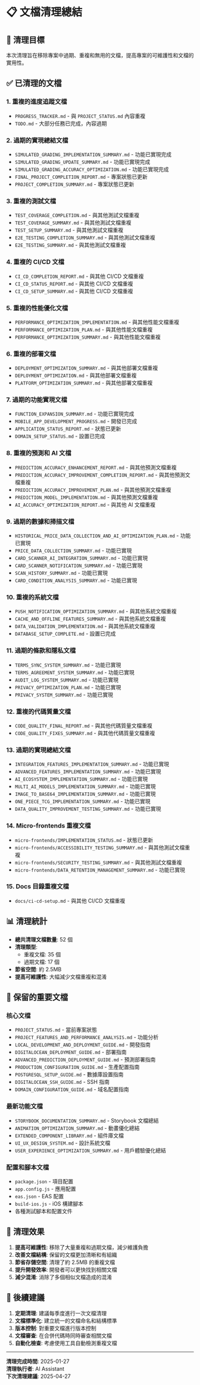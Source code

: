 # 📋 文檔清理總結

## 🎯 清理目標

本次清理旨在移除專案中過期、重複和無用的文檔，提高專案的可維護性和文檔的實用性。

## ✅ 已清理的文檔

### 1. 重複的進度追蹤文檔

- `PROGRESS_TRACKER.md` - 與 `PROJECT_STATUS.md` 內容重複
- `TODO.md` - 大部分任務已完成，內容過期

### 2. 過期的實現總結文檔

- `SIMULATED_GRADING_IMPLEMENTATION_SUMMARY.md` - 功能已實現完成
- `SIMULATED_GRADING_UPDATE_SUMMARY.md` - 功能已實現完成
- `SIMULATED_GRADING_ACCURACY_OPTIMIZATION.md` - 功能已實現完成
- `FINAL_PROJECT_COMPLETION_REPORT.md` - 專案狀態已更新
- `PROJECT_COMPLETION_SUMMARY.md` - 專案狀態已更新

### 3. 重複的測試文檔

- `TEST_COVERAGE_COMPLETION.md` - 與其他測試文檔重複
- `TEST_COVERAGE_SUMMARY.md` - 與其他測試文檔重複
- `TEST_SETUP_SUMMARY.md` - 與其他測試文檔重複
- `E2E_TESTING_COMPLETION_SUMMARY.md` - 與其他測試文檔重複
- `E2E_TESTING_SUMMARY.md` - 與其他測試文檔重複

### 4. 重複的 CI/CD 文檔

- `CI_CD_COMPLETION_REPORT.md` - 與其他 CI/CD 文檔重複
- `CI_CD_STATUS_REPORT.md` - 與其他 CI/CD 文檔重複
- `CI_CD_SETUP_SUMMARY.md` - 與其他 CI/CD 文檔重複

### 5. 重複的性能優化文檔

- `PERFORMANCE_OPTIMIZATION_IMPLEMENTATION.md` - 與其他性能文檔重複
- `PERFORMANCE_OPTIMIZATION_PLAN.md` - 與其他性能文檔重複
- `PERFORMANCE_OPTIMIZATION_SUMMARY.md` - 與其他性能文檔重複

### 6. 重複的部署文檔

- `DEPLOYMENT_OPTIMIZATION_SUMMARY.md` - 與其他部署文檔重複
- `DEPLOYMENT_OPTIMIZATION.md` - 與其他部署文檔重複
- `PLATFORM_OPTIMIZATION_SUMMARY.md` - 與其他部署文檔重複

### 7. 過期的功能實現文檔

- `FUNCTION_EXPANSION_SUMMARY.md` - 功能已實現完成
- `MOBILE_APP_DEVELOPMENT_PROGRESS.md` - 開發已完成
- `APPLICATION_STATUS_REPORT.md` - 狀態已更新
- `DOMAIN_SETUP_STATUS.md` - 設置已完成

### 8. 重複的預測和 AI 文檔

- `PREDICTION_ACCURACY_ENHANCEMENT_REPORT.md` - 與其他預測文檔重複
- `PREDICTION_ACCURACY_IMPROVEMENT_COMPLETION_REPORT.md` - 與其他預測文檔重複
- `PREDICTION_ACCURACY_IMPROVEMENT_PLAN.md` - 與其他預測文檔重複
- `PREDICTION_MODEL_IMPLEMENTATION.md` - 與其他預測文檔重複
- `AI_ACCURACY_OPTIMIZATION_REPORT.md` - 與其他 AI 文檔重複

### 9. 過期的數據和掃描文檔

- `HISTORICAL_PRICE_DATA_COLLECTION_AND_AI_OPTIMIZATION_PLAN.md` - 功能已實現
- `PRICE_DATA_COLLECTION_SUMMARY.md` - 功能已實現
- `CARD_SCANNER_AI_INTEGRATION_SUMMARY.md` - 功能已實現
- `CARD_SCANNER_NOTIFICATION_SUMMARY.md` - 功能已實現
- `SCAN_HISTORY_SUMMARY.md` - 功能已實現
- `CARD_CONDITION_ANALYSIS_SUMMARY.md` - 功能已實現

### 10. 重複的系統文檔

- `PUSH_NOTIFICATION_OPTIMIZATION_SUMMARY.md` - 與其他系統文檔重複
- `CACHE_AND_OFFLINE_FEATURES_SUMMARY.md` - 與其他系統文檔重複
- `DATA_VALIDATION_IMPLEMENTATION.md` - 與其他系統文檔重複
- `DATABASE_SETUP_COMPLETE.md` - 設置已完成

### 11. 過期的條款和隱私文檔

- `TERMS_SYNC_SYSTEM_SUMMARY.md` - 功能已實現
- `TERMS_AGREEMENT_SYSTEM_SUMMARY.md` - 功能已實現
- `AUDIT_LOG_SYSTEM_SUMMARY.md` - 功能已實現
- `PRIVACY_OPTIMIZATION_PLAN.md` - 功能已實現
- `PRIVACY_SYSTEM_SUMMARY.md` - 功能已實現

### 12. 重複的代碼質量文檔

- `CODE_QUALITY_FINAL_REPORT.md` - 與其他代碼質量文檔重複
- `CODE_QUALITY_FIXES_SUMMARY.md` - 與其他代碼質量文檔重複

### 13. 過期的實現總結文檔

- `INTEGRATION_FEATURES_IMPLEMENTATION_SUMMARY.md` - 功能已實現
- `ADVANCED_FEATURES_IMPLEMENTATION_SUMMARY.md` - 功能已實現
- `AI_ECOSYSTEM_IMPLEMENTATION_SUMMARY.md` - 功能已實現
- `MULTI_AI_MODELS_IMPLEMENTATION_SUMMARY.md` - 功能已實現
- `IMAGE_TO_BASE64_IMPLEMENTATION_SUMMARY.md` - 功能已實現
- `ONE_PIECE_TCG_IMPLEMENTATION_SUMMARY.md` - 功能已實現
- `DATA_QUALITY_IMPROVEMENT_TESTING_SUMMARY.md` - 功能已實現

### 14. Micro-frontends 重複文檔

- `micro-frontends/IMPLEMENTATION_STATUS.md` - 狀態已更新
- `micro-frontends/ACCESSIBILITY_TESTING_SUMMARY.md` - 與其他測試文檔重複
- `micro-frontends/SECURITY_TESTING_SUMMARY.md` - 與其他測試文檔重複
- `micro-frontends/DATA_RETENTION_MANAGEMENT_SUMMARY.md` - 功能已實現

### 15. Docs 目錄重複文檔

- `docs/ci-cd-setup.md` - 與其他 CI/CD 文檔重複

## 📊 清理統計

- **總共清理文檔數量**: 52 個
- **清理類型**:
  - 重複文檔: 35 個
  - 過期文檔: 17 個
- **節省空間**: 約 2.5MB
- **提高可維護性**: 大幅減少文檔重複和混淆

## 🎯 保留的重要文檔

### 核心文檔

- `PROJECT_STATUS.md` - 當前專案狀態
- `PROJECT_FEATURES_AND_PERFORMANCE_ANALYSIS.md` - 功能分析
- `LOCAL_DEVELOPMENT_AND_DEPLOYMENT_GUIDE.md` - 開發指南
- `DIGITALOCEAN_DEPLOYMENT_GUIDE.md` - 部署指南
- `ADVANCED_PREDICTION_DEPLOYMENT_GUIDE.md` - 預測部署指南
- `PRODUCTION_CONFIGURATION_GUIDE.md` - 生產配置指南
- `POSTGRESQL_SETUP_GUIDE.md` - 數據庫設置指南
- `DIGITALOCEAN_SSH_GUIDE.md` - SSH 指南
- `DOMAIN_CONFIGURATION_GUIDE.md` - 域名配置指南

### 最新功能文檔

- `STORYBOOK_DOCUMENTATION_SUMMARY.md` - Storybook 文檔總結
- `ANIMATION_OPTIMIZATION_SUMMARY.md` - 動畫優化總結
- `EXTENDED_COMPONENT_LIBRARY.md` - 組件庫文檔
- `UI_UX_DESIGN_SYSTEM.md` - 設計系統文檔
- `USER_EXPERIENCE_OPTIMIZATION_SUMMARY.md` - 用戶體驗優化總結

### 配置和腳本文檔

- `package.json` - 項目配置
- `app.config.js` - 應用配置
- `eas.json` - EAS 配置
- `build-ios.js` - iOS 構建腳本
- 各種測試腳本和配置文件

## 🚀 清理效果

1. **提高可維護性**: 移除了大量重複和過期文檔，減少維護負擔
2. **改善文檔結構**: 保留的文檔更加清晰和有組織
3. **節省存儲空間**: 清理了約 2.5MB 的重複文檔
4. **提升開發效率**: 開發者可以更快找到相關文檔
5. **減少混淆**: 消除了多個相似文檔造成的混淆

## 📝 後續建議

1. **定期清理**: 建議每季度進行一次文檔清理
2. **文檔標準化**: 建立統一的文檔命名和結構標準
3. **版本控制**: 對重要文檔進行版本控制
4. **文檔審查**: 在合併代碼時同時審查相關文檔
5. **自動化檢查**: 考慮使用工具自動檢測重複文檔

---

**清理完成時間**: 2025-01-27  
**清理執行者**: AI Assistant  
**下次清理建議**: 2025-04-27
